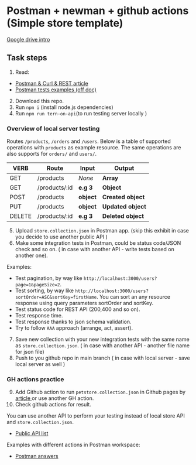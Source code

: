 # Postman + newman + github actions (Simple store template)

<a href="https://drive.google.com/file/d/1LQ1uG7Tt70Jubuk5loS4dMSk-1AJ5jzz/view?usp=sharing" /> Google drive intro </a>

## Task steps
1. Read: 
- <a href="https://svitla.com/blog/testing-rest-api-with-postman-and-curl"> Postman & Curl & REST article </a> 
- <a href="https://learning.postman.com/docs/writing-scripts/script-references/test-examples/">Postman tests examples (off doc)</a>
2. Download this repo.
3. Run `npm i` (install node.js dependencies)
4. Run `npm run tern-on-api`(to run testing server locally )

### Overview of local server testing
Routes `/products`, `/orders` and `/users`. Below is a table of supported operations with `products` as example resource. The same operations are also supports for `orders/` and `users/`.

| VERB     |Route          | Input      | Output             |
|----------|---------------|------------|--------------------|
| GET      | /products     | *None*     | **Array**          |
| GET      | /products/:id |  **e.g 3** | **Object**         |
| POST     | /products     | **object** | **Created object** |
| PUT      | /products     | **object** | **Updated object** |
| DELETE   | /products/:id | **e.g 3**  | **Deleted object** |


5. Upload `store.collection.json` in Postman app. (skip this exhibit in case you decide to use another public API ) 
6. Make some integration tests in Postman, could be status code/JSON check and so on. ( in case with another API - write tests based on another one).

Examples:
- Test pagination, by way like `http://localhost:3000/users?page=1&pageSize=2`. 
- Test sorting, by way like `http://localhost:3000/users?sortOrder=ASC&sortKey=firstName`. You can sort an any resource response using query parameters sortOrder and sortKey.
-  Test status code for REST API (200,400 and so on).
-  Test response time.
-  Test response thanks to json schema validation.
-  Try to follow `AAA` approach (arrange, act, assert).

7. Save new collection with your new integration tests with the same name as `store.collection.json`. ( in case with another API - another file name for json file)
8. Push to you github repo in main branch ( in case with local server - save local server as well )

###  GH actions practice
9. Add Github action to run `petstore.collection.json` in Github pages by <a href="https://www.linkedin.com/pulse/running-postman-collections-via-github-action-nirmala-jayasanka"> article </a> or use another GH action.
10. Check github actions for result.


You can use another API to perform  your testing instead of local store API and `store.collection.json`. 
- <a href="https://github.com/public-apis/public-apis"> Public API list </a>

Examples with different actions in Postman workspace:
- <a href="https://www.postman.com/postman/workspace/postman-answers"> Postman answers </a>
